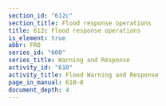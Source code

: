 ```yaml
---
section_id: "612c"
section_title: Flood response operations
title: 612c Flood response operations
is_element: true
abbr: FRO
series_id: "600"
series_title: Warning and Response
activity_id: "610"
activity_title: Flood Warning and Response
page_in_manual: 610-8
document_depth: 4
---
```

